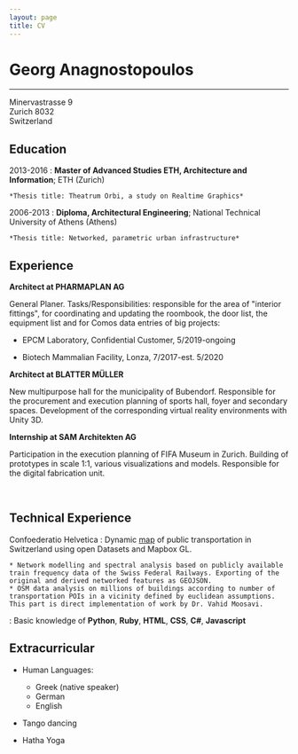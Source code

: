 ```yaml
---
layout: page
title: CV
---
```


Georg Anagnostopoulos
============

----------------
Minervastrasse 9                 
Zurich 8032                          
Switzerland

Education
---------

2013-2016
:   **Master of Advanced Studies ETH, Architecture and Information**; ETH (Zurich)

    *Thesis title: Theatrum Orbi, a study on Realtime Graphics*

2006-2013
:   **Diploma, Architectural Engineering**; National Technical University of Athens (Athens)

    *Thesis title: Networked, parametric urban infrastructure*

Experience
----------

**Architect at PHARMAPLAN AG**

General Planer. Tasks/Responsibilities: responsible for the area of "interior fittings", for coordinating and updating the roombook, the door list, the equipment list and for Comos data entries of big projects:

* EPCM Laboratory, Confidential Customer, 5/2019-ongoing

* Biotech Mammalian Facility, Lonza, 7/2017-est. 5/2020

**Architect at BLATTER MÜLLER**

New multipurpose hall for the municipality of Bubendorf. Responsible for the procurement and execution planning of sports hall, foyer and secondary spaces. Development of the corresponding virtual reality environments with Unity 3D.

**Internship at SAM Architekten AG**

Participation in the execution planning of FIFA Museum in Zurich. Building of prototypes in scale 1:1, various visualizations and models. Responsible for the digital fabrication unit.

<br>

Technical Experience
--------------------

Confoederatio Helvetica
:   Dynamic [map][ref1] of public transportation in Switzerland using open Datasets
    and Mapbox GL.

    * Network modelling and spectral analysis based on publicly available train frequency data of the Swiss Federal Railways. Exporting of the original and derived networked features as GEOJSON.
    * OSM data analysis on millions of buildings according to number of transportation POIs in a vicinity defined by euclidean assumptions. This part is direct implementation of work by Dr. Vahid Moosavi.

:   Basic knowledge of **Python**, **Ruby**, **HTML**, **CSS**, **C#**, **Javascript**

[ref1]: https://ganagno.github.io/maps/che.html

Extracurricular
----------------------------------------

* Human Languages:
     * Greek (native speaker)
     * German
     * English

* Tango dancing
* Hatha Yoga
